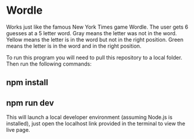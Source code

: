 # Wordle

Works just like the famous New York Times game Wordle. The user gets 6 guesses at a 5 letter word. Gray means the letter was not in the word. Yellow means the letter is in the word but not in the right position. Green means the letter is in the word and in the right position.

To run this program you will need to pull this repository to a local folder. Then run the following commands:
## npm install
## npm run dev

This will launch a local developer environment (assuming Node.js is installed), just open the localhost link provided in the terminal to view the live page.
